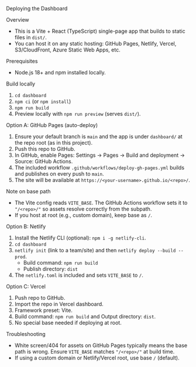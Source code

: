 Deploying the Dashboard

Overview
- This is a Vite + React (TypeScript) single-page app that builds to static files in `dist/`.
- You can host it on any static hosting: GitHub Pages, Netlify, Vercel, S3/CloudFront, Azure Static Web Apps, etc.

Prerequisites
- Node.js 18+ and npm installed locally.

Build locally
1. `cd dashboard`
2. `npm ci` (or `npm install`)
3. `npm run build`
4. Preview locally with `npm run preview` (serves `dist/`).

Option A: GitHub Pages (auto-deploy)
1. Ensure your default branch is `main` and the app is under `dashboard/` at the repo root (as in this project).
2. Push this repo to GitHub.
3. In GitHub, enable Pages: Settings → Pages → Build and deployment → Source: GitHub Actions.
4. The included workflow `.github/workflows/deploy-gh-pages.yml` builds and publishes on every push to `main`.
5. The site will be available at `https://<your-username>.github.io/<repo>/`.

Note on base path
- The Vite config reads `VITE_BASE`. The GitHub Actions workflow sets it to `"/<repo>/"` so assets resolve correctly from the subpath.
- If you host at root (e.g., custom domain), keep base as `/`.

Option B: Netlify
1. Install the Netlify CLI (optional): `npm i -g netlify-cli`.
2. `cd dashboard`
3. `netlify init` (link to a team/site) and then `netlify deploy --build --prod`.
   - Build command: `npm run build`
   - Publish directory: `dist`
4. The `netlify.toml` is included and sets `VITE_BASE` to `/`.

Option C: Vercel
1. Push repo to GitHub.
2. Import the repo in Vercel dashboard.
3. Framework preset: Vite.
4. Build command: `npm run build` and Output directory: `dist`.
5. No special base needed if deploying at root.

Troubleshooting
- White screen/404 for assets on GitHub Pages typically means the base path is wrong. Ensure `VITE_BASE` matches `"/<repo>/"` at build time.
- If using a custom domain or Netlify/Vercel root, use base `/` (default).

